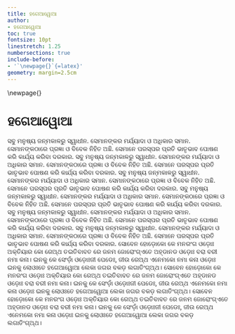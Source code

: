 ```yaml
---
title: ହଗେଆୱୋଆ
author: 
- ହଗେଆୱୋଆ
toc: true
fontsize: 10pt
linestretch: 1.25
numbersections: true
include-before:
- '`\newpage{}`{=latex}'
geometry: margin=2.5cm
---
```


\newpage{}

# ହଗେଆୱୋଆ

ସବୁ ମନୁଷ୍ୟ ଜନ୍ମକାଳରୁ ସ୍ୱାଧୀନ. ସେମାନଙ୍କର ମର୍ଯ୍ୟାଦା ଓ ଅଧିକାର ସମାନ. ସେମାନଙ୍କଠାରେ ପ୍ରଜ୍ଞା ଓ ବିବେକ ନିହିତ ଅଛି. ସେମାନେ ପରସ୍ପର ପ୍ରତି ଭାତୃଭାବ ପୋଷଣ କରି କାର୍ଯ୍ୟ କରିବା ଦରକାର. ସବୁ ମନୁଷ୍ୟ ଜନ୍ମକାଳରୁ ସ୍ୱାଧୀନ. ସେମାନଙ୍କର ମର୍ଯ୍ୟାଦା ଓ ଅଧିକାର ସମାନ. ସେମାନଙ୍କଠାରେ ପ୍ରଜ୍ଞା ଓ ବିବେକ ନିହିତ ଅଛି. ସେମାନେ ପରସ୍ପର ପ୍ରତି ଭାତୃଭାବ ପୋଷଣ କରି କାର୍ଯ୍ୟ କରିବା ଦରକାର. ସବୁ ମନୁଷ୍ୟ ଜନ୍ମକାଳରୁ ସ୍ୱାଧୀନ. ସେମାନଙ୍କର ମର୍ଯ୍ୟାଦା ଓ ଅଧିକାର ସମାନ. ସେମାନଙ୍କଠାରେ ପ୍ରଜ୍ଞା ଓ ବିବେକ ନିହିତ ଅଛି. ସେମାନେ ପରସ୍ପର ପ୍ରତି ଭାତୃଭାବ ପୋଷଣ କରି କାର୍ଯ୍ୟ କରିବା ଦରକାର. ସବୁ ମନୁଷ୍ୟ ଜନ୍ମକାଳରୁ ସ୍ୱାଧୀନ. ସେମାନଙ୍କର ମର୍ଯ୍ୟାଦା ଓ ଅଧିକାର ସମାନ. ସେମାନଙ୍କଠାରେ ପ୍ରଜ୍ଞା ଓ ବିବେକ ନିହିତ ଅଛି. ସେମାନେ ପରସ୍ପର ପ୍ରତି ଭାତୃଭାବ ପୋଷଣ କରି କାର୍ଯ୍ୟ କରିବା ଦରକାର. ସବୁ ମନୁଷ୍ୟ ଜନ୍ମକାଳରୁ ସ୍ୱାଧୀନ. ସେମାନଙ୍କର ମର୍ଯ୍ୟାଦା ଓ ଅଧିକାର ସମାନ. ସେମାନଙ୍କଠାରେ ପ୍ରଜ୍ଞା ଓ ବିବେକ ନିହିତ ଅଛି. ସେମାନେ ପରସ୍ପର ପ୍ରତି ଭାତୃଭାବ ପୋଷଣ କରି କାର୍ଯ୍ୟ କରିବା ଦରକାର. ସବୁ ମନୁଷ୍ୟ ଜନ୍ମକାଳରୁ ସ୍ୱାଧୀନ. ସେମାନଙ୍କର ମର୍ଯ୍ୟାଦା ଓ ଅଧିକାର ସମାନ. ସେମାନଙ୍କଠାରେ ପ୍ରଜ୍ଞା ଓ ବିବେକ ନିହିତ ଅଛି. ସେମାନେ ପରସ୍ପର ପ୍ରତି ଭାତୃଭାବ ପୋଷଣ କରି କାର୍ଯ୍ୟ କରିବା ଦରକାର. ସୋବେନ ହୋଡ଼ୋକୋ କେ ମନରଂଗ ଓଡ଼ୋଃ ଅକ୍ତିୟାର କୋ ରେଅ୍ଥ ତଇତିବାବତ ରେ ଜନମ ଜୋରୋଂଗ୍ଏତେ ଅହ୍ଡାନଡ ଓଡ଼ୋଃ ବରା ବରୀ ନମା କନା। ଇନକୁ କେ ସେଂଡ଼ାଁ ଓଡ଼ୋଃଜୀ ପେଡେଃ, ଜୀଉ ରେଅ୍ଥ ଏନେମକୋ ନମା କନା ଓଡ଼ୋଃ ଇନକୁ ଲୋଓଃତେ ହଗେଆୱୋଆ ଲେକା ଜଗର ବକଡ଼ ଲଗାତିଂଗ୍ଅ୍ଥ। ସୋବେନ ହୋଡ଼ୋକୋ କେ ମନରଂଗ ଓଡ଼ୋଃ ଅକ୍ତିୟାର କୋ ରେଅ୍ଥ ତଇତିବାବତ ରେ ଜନମ ଜୋରୋଂଗ୍ଏତେ ଅହ୍ଡାନଡ ଓଡ଼ୋଃ ବରା ବରୀ ନମା କନା। ଇନକୁ କେ ସେଂଡ଼ାଁ ଓଡ଼ୋଃଜୀ ପେଡେଃ, ଜୀଉ ରେଅ୍ଥ ଏନେମକୋ ନମା କନା ଓଡ଼ୋଃ ଇନକୁ ଲୋଓଃତେ ହଗେଆୱୋଆ ଲେକା ଜଗର ବକଡ଼ ଲଗାତିଂଗ୍ଅ୍ଥ। ସୋବେନ ହୋଡ଼ୋକୋ କେ ମନରଂଗ ଓଡ଼ୋଃ ଅକ୍ତିୟାର କୋ ରେଅ୍ଥ ତଇତିବାବତ ରେ ଜନମ ଜୋରୋଂଗ୍ଏତେ ଅହ୍ଡାନଡ ଓଡ଼ୋଃ ବରା ବରୀ ନମା କନା। ଇନକୁ କେ ସେଂଡ଼ାଁ ଓଡ଼ୋଃଜୀ ପେଡେଃ, ଜୀଉ ରେଅ୍ଥ ଏନେମକୋ ନମା କନା ଓଡ଼ୋଃ ଇନକୁ ଲୋଓଃତେ ହଗେଆୱୋଆ ଲେକା ଜଗର ବକଡ଼ ଲଗାତିଂଗ୍ଅ୍ଥ। 